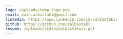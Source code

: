 ```yaml
---
logo: /uploads/temp-logo.png
email: zain.albastaki@gmail.com
linkedin: https://www.linkedin.com/in/zalbastaki/
github: https://github.com/zalbastaki
resume: /uploads/oldzainalbastakicv.pdf
---
```

